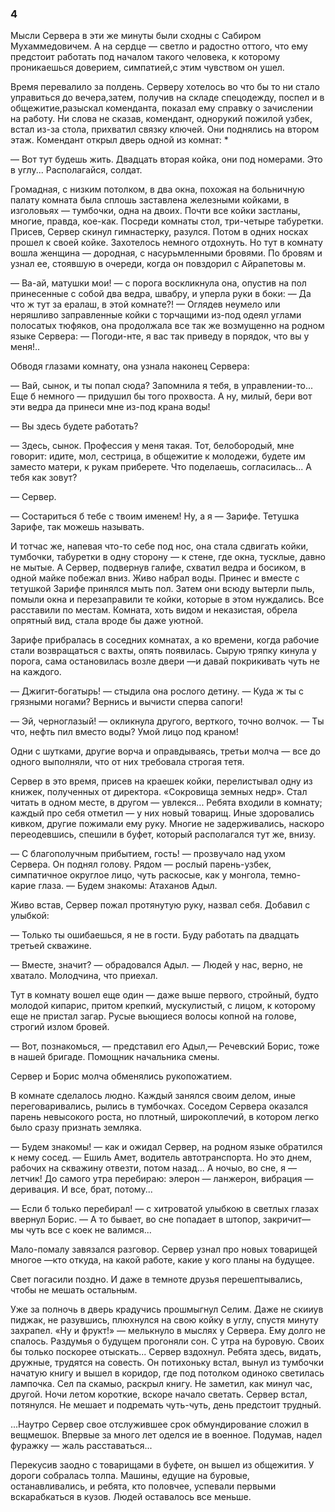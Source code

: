 ### 4

Мысли Сервера в эти же минуты были сходны с Сабиром Мухаммедовичем.
А на сердце — светло и радостно оттого, что ему предстоит работать под началом такого человека, к которому проникаешься доверием, симпатией,с этим чувством он ушел.

Время перевалило за полдень.
Серверу хотелось во что бы то ни стало управиться до вечера,затем, получив на складе спецодежду, поспел и в общежитие,разыскал коменданта, показал ему справку о зачислении на работу.
Ни слова не сказав, комендант, однорукий пожилой узбек, встал из-за стола, прихватил связку ключей.
Они поднялись на втором этаж.
Комендант открыл дверь одной из комнат: *

— Вот тут будешь жить.
Двадцать вторая койка, они под номерами.
Это в углу...
Располагайся, солдат.

Громадная, с низким потолком, в два окна, похожая на больничную палату комната была сплошь заставлена железными койками, в изголовьях — тумбочки, одна на двоих.
Почти все койки застланы, многие, правда, кое-как.
Посреди комнаты стол, три-четыре табуретки.
Присев, Сервер скинул гимнастерку, разулся.
Потом в одних носках прошел к своей койке.
Захотелось немного отдохнуть.
Но тут в комнату вошла женщина — дородная, с насурьмленными бровями.
По бровям и узнал ее, стоявшую в очереди, когда он повздорил с Айрапетовы м.

— Ва-ай, матушки мои!
— с порога воскликнула она, опустив на пол принесенные с собой два ведра, швабру, и уперла руки в боки: — Да что ж тут за ералаш, в этой комнате?!
— Оглядев неумело или неряшливо заправленные койки с торчащими из-под одеял углами полосатых тюфяков, она продолжала все так же возмущенно на родном языке Сервера: — Погоди-нте, я вас так приведу в порядок, что вы у меня!..

Обводя глазами комнату, она узнала наконец Сервера:

— Вай, сынок, и ты попал сюда?
Запомнила я тебя, в управлении-то...
Еще б немного — придушил бы того прохвоста.
А ну, милый, бери вот эти ведра да принеси мне из-под крана воды!

— Вы здесь будете работать?

— Здесь, сынок.
Профессия у меня такая.
Тот, белобородый, мне говорит: идите, мол, сестрица, в общежитие к молодежи, будете им заместо матери, к рукам приберете.
Что поделаешь, согласилась...
А тебя как зовут?

— Сервер.

— Состариться б тебе с твоим именем!
Ну, а я — Зарифе.
Тетушка Зарифе, так можешь называть.

И тотчас же, напевая что-то себе под нос, она стала сдвигать койки, тумбочки, табуретки в одну сторону — к стене, где окна, тусклые, давно не мытые.
А Сервер, подвернув галифе, схватил ведра и босиком, в одной майке побежал вниз.
Живо набрал воды.
Принес и вместе с тетушкой Зарифе принялся мыть пол.
Затем они всюду вытерли пыль, помыли окна и перезаправили те койки, которые в этом нуждались.
Все расставили по местам.
Комната, хоть видом и неказистая, обрела опрятный вид, стала вроде бы даже уютной.

Зарифе прибралась в соседних комнатах, а ко времени, когда рабочие стали возвращаться с вахты, опять появилась.
Сырую тряпку кинула у порога, сама остановилась возле двери —и давай покрикивать чуть не на каждого.

— Джигит-богатырь!
— стыдила она рослого детину.
— Куда ж ты с грязными ногами?
Вернись и вычисти сперва сапоги!

— Эй, черноглазый!
— окликнула другого, верткого, точно волчок.
— Ты что, нефть пил вместо воды?
Умой лицо под краном!

Одни с шутками, другие ворча и оправдываясь, третьи молча — все до одного выполняли, что от них требовала строгая тетя.

Сервер в это время, присев на краешек койки, перелистывал одну из книжек, полученных от директора.
«Сокровища земных недр».
Стал читать в одном месте, в другом — увлекся...
Ребята входили в комнату; каждый про себя отметил — у них новый товарищ.
Иные здоровались кивком, другие пожимали ему руку.
Многие не задерживались, наскоро переодевшись, спешили в буфет, который располагался тут же, внизу.

— С благополучным прибытием, гость!
— прозвучало над ухом Сервера.
Он поднял голову.
Рядом — рослый парень-узбек, симпатичное округлое лицо, чуть раскосые, как у монгола, темно-карие глаза.
— Будем знакомы: Атаханов Адыл.

Живо встав, Сервер пожал протянутую руку, назвал себя.
Добавил с улыбкой:

— Только ты ошибаешься, я не в гости.
Буду работать па двадцать третьей скважине.

— Вместе, значит?
— обрадовался Адыл.
— Людей у нас, верно, не хватало.
Молодчина, что приехал.

Тут в комнату вошел еще один — даже выше первого, стройный, будто молодой кипарис, притом крепкий, мускулистый, с лицом, к которому еще не пристал загар.
Русые вьющиеся волосы копной на голове, строгий излом бровей.

— Вот, познакомься, — представил его Адыл,— Речевский Борис, тоже в нашей бригаде.
Помощник начальника смены.

Сервер и Борис молча обменялись рукопожатием.

В комнате сделалось людно.
Каждый занялся своим делом, иные переговаривались, рылись в тумбочках.
Соседом Сервера оказался парень невысокого роста, но плотный, широкоплечий, в котором легко было сразу признать земляка.

— Будем знакомы!
— как и ожидал Сервер, на родном языке обратился к нему сосед.
— Ешиль Амет, водитель автотранспорта.
Но это днем, рабочих на скважину отвезти, потом назад...
А ночыо, во сне, я —летчик!
До самого утра перебираю: элерон — ланжерон, вибрация — деривация.
И все, брат, потому...

— Если б только перебирал!
— с хитроватой улыбкою в светлых глазах ввернул Борис.
— А то бывает, во сне попадает в штопор, закричит— мы чуть все с коек не валимся...

Мало-помалу завязался разговор.
Сервер узнал про новых товарищей многое —кто откуда, на какой работе, какие у кого планы на будущее.

Свет погасили поздно.
И даже в темноте друзья перешептывались, чтобы не мешать остальным.

Уже за полночь в дверь крадучись прошмыгнул Селим.
Даже не скииув пиджак, не разувшись, плюхнулся на свою койку в углу, спустя минуту захрапел.
«Ну и фрукт!» — мелькнуло в мыслях у Сервера.
Ему долго не спалось.
Раздумья о будущем прогоняли сон.
С утра на буровую.
Своих бы только поскорее отыскать...
Сервер вздохнул.
Ребята здесь, видать, дружные, трудятся на совесть.
Он потихоньку встал, вынул из тумбочки начатую книгу и вышел в коридор, где под потолком одиноко светилась лампочка.
Сел па скамыо, раскрыл книгу.
Не заметил, как минул час, другой.
Ночи летом короткие, вскоре начало светать.
Сервер встал, потянулся.
Не мешает и подремать чуть-чуть, день предстоит трудный.

...Наутро Сервер свое отслужившее срок обмундирование сложил в вещмешок.
Впервые за много лет оделся ие в военное.
Подумав, надел фуражку — жаль расставаться...

Перекусив заодно с товарищами в буфете, он вышел из общежития.
У дороги собралась толпа.
Машины, едущие на буровые, останавливались, и ребята, кто половчее, успевали первыми вскарабкаться в кузов.
Людей оставалось все меньше.
